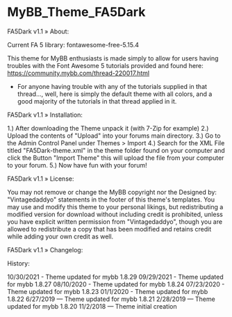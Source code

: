 # MyBB_Theme_FA5Dark

FA5Dark v1.1
» About:

Current FA 5 library: fontawesome-free-5.15.4

This theme for MyBB enthusiasts is made simply to allow for users having troubles with the Font Awesome 5 tutorials provided and found here: https://community.mybb.com/thread-220017.html


* For anyone having trouble with any of the tutorials supplied in that thread..., well, here is simply the default theme with all colors, and a good majority of the tutorials in that thread applied in it.

FA5Dark v1.1
» Installation:

1.) After downloading the Theme unpack it (with 7-Zip for example)
2.) Upload the contents of "Upload" into your forums main directory.
3.) Go to the Admin Control Panel under Themes > Import
4.) Search for the XML File titled "FA5Dark-theme.xml" in the theme folder found on your computer and click the Button "Import Theme" this will upload the file from your computer to your forum.
5.) Now have fun with your forum!

FA5Dark v1.1
» License:


You may not remove or change the MyBB copyright nor the Designed by: "Vintagedaddyo" statements in the footer of this theme's templates. You may use and modify this theme to your personal likings, but redistributing a modified version for download without including credit is prohibited, unless you have explicit written permission from "Vintagedaddyo", though you are allowed to redistribute a copy that has been modified and retains credit while adding your own credit as well.


FA5Dark v1.1
» Changelog:

History:

10/30/2021 - Theme updated for mybb 1.8.29
09/29/2021 - Theme updated for mybb 1.8.27
08/10/2020 - Theme updated for mybb 1.8.24
07/23/2020 - Theme updated for mybb 1.8.23
01/1/2020 - Theme updated for mybb 1.8.22
6/27/2019 — Theme updated for mybb 1.8.21
2/28/2019 — Theme updated for mybb 1.8.20
11/2/2018 — Theme initial creation
